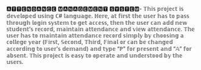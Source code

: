 🅰🆃🆃🅴🅽🅳🅰🅽🅲🅴 🅼🅰🅽🅰🅶🅴🅼🅴🅽🆃 🆂🆈🆂🆃🅴🅼-
𝕋𝕙𝕚𝕤 𝕡𝕣𝕠𝕛𝕖𝕔𝕥 𝕚𝕤 𝕕𝕖𝕧𝕖𝕝𝕠𝕡𝕖𝕕 𝕦𝕤𝕚𝕟𝕘 ℂ# 𝕝𝕒𝕟𝕘𝕦𝕒𝕘𝕖.  ℍ𝕖𝕣𝕖, 𝕒𝕥 𝕗𝕚𝕣𝕤𝕥 𝕥𝕙𝕖 𝕦𝕤𝕖𝕣 𝕙𝕒𝕤 𝕥𝕠 𝕡𝕒𝕤𝕤 𝕥𝕙𝕣𝕠𝕦𝕘𝕙 𝕝𝕠𝕘𝕚𝕟 𝕤𝕪𝕤𝕥𝕖𝕞 𝕥𝕠 𝕘𝕖𝕥 𝕒𝕔𝕔𝕖𝕤𝕤, 𝕥𝕙𝕖𝕟 𝕥𝕙𝕖 𝕦𝕤𝕖𝕣 𝕔𝕒𝕟 𝕒𝕕𝕕 𝕟𝕖𝕨 𝕤𝕥𝕦𝕕𝕖𝕟𝕥’𝕤 𝕣𝕖𝕔𝕠𝕣𝕕, 𝕞𝕒𝕚𝕟𝕥𝕒𝕚𝕟 𝕒𝕥𝕥𝕖𝕟𝕕𝕒𝕟𝕔𝕖 𝕒𝕟𝕕 𝕧𝕚𝕖𝕨 𝕒𝕥𝕥𝕖𝕟𝕕𝕒𝕟𝕔𝕖. 𝕋𝕙𝕖 𝕦𝕤𝕖𝕣 𝕙𝕒𝕤 𝕥𝕠 𝕞𝕒𝕚𝕟𝕥𝕒𝕚𝕟 𝕒𝕥𝕥𝕖𝕟𝕕𝕒𝕟𝕔𝕖 𝕣𝕖𝕔𝕠𝕣𝕕 𝕤𝕚𝕞𝕡𝕝𝕪 𝕓𝕪 𝕔𝕙𝕠𝕠𝕤𝕚𝕟𝕘 𝕒 𝕔𝕠𝕝𝕝𝕖𝕘𝕖 𝕪𝕖𝕒𝕣 (𝔽𝕚𝕣𝕤𝕥, 𝕊𝕖𝕔𝕠𝕟𝕕, 𝕋𝕙𝕚𝕣𝕕, 𝔽𝕚𝕟𝕒𝕝 𝕠𝕣 𝕔𝕒𝕟 𝕓𝕖 𝕔𝕙𝕒𝕟𝕘𝕖𝕕 𝕒𝕔𝕔𝕠𝕣𝕕𝕚𝕟𝕘 𝕥𝕠 𝕦𝕤𝕖𝕣’𝕤 𝕕𝕖𝕞𝕒𝕟𝕕) 𝕒𝕟𝕕 𝕥𝕪𝕡𝕖 “ℙ” 𝕗𝕠𝕣 𝕡𝕣𝕖𝕤𝕖𝕟𝕥 𝕒𝕟𝕕 “𝔸” 𝕗𝕠𝕣 𝕒𝕓𝕤𝕖𝕟𝕥. 𝕋𝕙𝕚𝕤 𝕡𝕣𝕠𝕛𝕖𝕔𝕥 𝕚𝕤 𝕖𝕒𝕤𝕪 𝕥𝕠 𝕠𝕡𝕖𝕣𝕒𝕥𝕖 𝕒𝕟𝕕 𝕦𝕟𝕕𝕖𝕣𝕤𝕥𝕠𝕠𝕕 𝕓𝕪 𝕥𝕙𝕖 𝕦𝕤𝕖𝕣𝕤.
